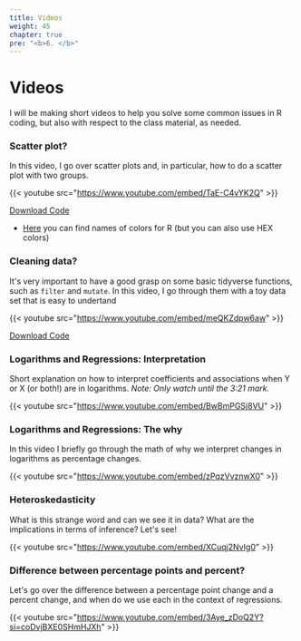 ```yaml
---
title: Videos
weight: 45
chapter: true
pre: "<b>6. </b>"
---
```


# Videos

I will be making short videos to help you solve some common issues in R coding, but also with respect to the class material, as needed.

### Scatter plot?

In this video, I go over scatter plots and, in particular, how to do a scatter plot with two groups.

{{< youtube src="https://www.youtube.com/embed/TaE-C4vYK2Q" >}}


<a href="https://sta235.netlify.app/Videos/code/week2_code.R" target="_blank" class="btn btn-default">Download Code <i class="fas fa-code"></i></a> 


- [Here](http://www.stat.columbia.edu/~tzheng/files/Rcolor.pdf) you can find names of colors for R (but you can also use HEX colors)


### Cleaning data?

It's very important to have a good grasp on some basic tidyverse functions, such as `filter` and `mutate`. In this video, I go through them with a toy data set that is easy to undertand

{{< youtube src="https://www.youtube.com/embed/meQKZdpw6aw" >}}


<a href="https://sta235.netlify.app/Videos/code/clean_data.R" target="_blank" class="btn btn-default">Download Code <i class="fas fa-code"></i></a> 


### Logarithms and Regressions: Interpretation

Short explanation on how to interpret coefficients and associations when Y or X (or both!) are in logarithms. *Note: Only watch until the 3:21 mark.*

{{< youtube src="https://www.youtube.com/embed/BwBmPGSj8VU" >}}


### Logarithms and Regressions: The why

In this video I briefly go through the math of why we interpret changes in logarithms as percentage changes.

{{< youtube src="https://www.youtube.com/embed/zPqzVvznwX0" >}}


### Heteroskedasticity

What is this strange word and can we see it in data? What are the implications in terms of inference? Let's see!

{{< youtube src="https://www.youtube.com/embed/XCuqj2NvIg0" >}}

### Difference between percentage points and percent?

Let's go over the difference between a percentage point change and a percent change, and when do we use each in the context of regressions.

{{< youtube src="https://www.youtube.com/embed/3Aye_zDoQ2Y?si=coDvjBXE0SHmHJXh" >}}


<!-- ### Matching Example

Let's go through the code for the GOTV matching example!

{{< youtube src="https://www.youtube.com/embed/luE1igeBXLY" >}}


### RDD Example

Let's go through the code for the RDD example for minimum legal drinking age and arrests.

{{< youtube src="https://www.youtube.com/embed/O8zM5OCFlhI" >}}


### Lasso Regression

Here, I go through the code for the in-class activity for Week 11, particularly, the code for Lasso regression.

{{< youtube src="https://www.youtube.com/embed/p9CYtk38lmQ" >}}
 -->